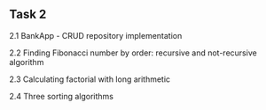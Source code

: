 ## Task 2

2.1 BankApp - CRUD repository implementation

2.2 Finding Fibonacci number by order: recursive and not-recursive algorithm

2.3 Calculating factorial with long arithmetic

2.4 Three sorting algorithms